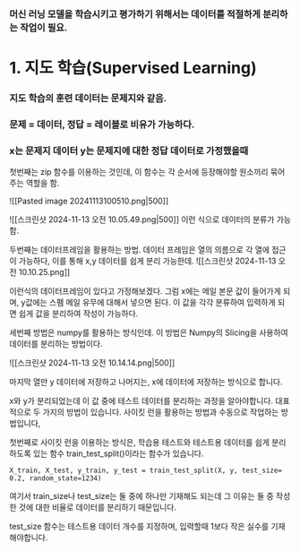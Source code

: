 ### 머신 러닝 모델을 학습시키고 평가하기 위해서는 데이터를 적절하게 분리하는 작업이 필요.

# 1. 지도 학습(Supervised Learning)
### 지도 학습의 훈련 데이터는 문제지와 같음.
### **문제 = 데이터, 정답 = 레이블**로 비유가 가능하다.
### x는 문제지 데이터 y는 문제지에 대한 정답 데이터로 가정했을때

첫번째는 zip 함수를 이용하는 것인데,
이 함수는 각 순서에 등장해야할 원소끼리 묶어주는 역할을 함.

![[Pasted image 20241113100510.png|500]]

![[스크린샷 2024-11-13 오전 10.05.49.png|500]]
이런 식으로 데이터의 분류가 가능함.

두번째는 데이터프레임을 활용하는 방법.
데이터 프레임은 열의 의름으로 각 열에 접근이 가능하다, 이를 통해 x,y 데이터를 쉽게 분리 가능한데.
![[스크린샷 2024-11-13 오전 10.10.25.png]]

이런식의 데이터프레임이 있다고 가정해보겠다.
그럼 x에는 메일 본문 값이 들어가게 되며, y값에는 스펨 메일 유무에 대해서 넣으면 된다.
이 값을 각각 분류하여 입력하게 되면 쉽게 값을 분리하여 작성이 가능하다.

세번째 방법은 numpy를 활용하는 방식인데.
이 방법은 Numpy의 Slicing을 사용하여 데이터를 분리하는 방법이다.

![[스크린샷 2024-11-13 오전 10.14.14.png|500]]

마지막 열만 y 데이터에 저장하고 나머지는, x에 데이터에 저장하는 방식으로 합니다.

x와 y가 분리되었는데 이 값 중에 테스트 데이터를 분리하는 과정을 알아야합니다.
대표적으로 두 가지의 방법이 있습니다.
사이킷 런을 활용하는 방법과 수동으로 작업하는 방법입니다,

첫번째로 사이킷 런을 이용하는 방식은, 학습용 테스트와 테스트용 데이터를 쉽게 분리하도록 있는 함수 train_test_split()이라는 함수가 있습니다.

```
X_train, X_test, y_train, y_test = train_test_split(X, y, test_size= 0.2, random_state=1234)
```
여기서 train_size나 test_size는 둘 중에 하나만 기재해도 되는데 그 이유는 둘 중 작성한 것에 대한 비율로 데이터를 분리하기 때문입니다.

test_size 함수는 테스트용 데이터 개수를 지정하며, 입력할때 1보다 작은 실수를 기재해야합니다.
